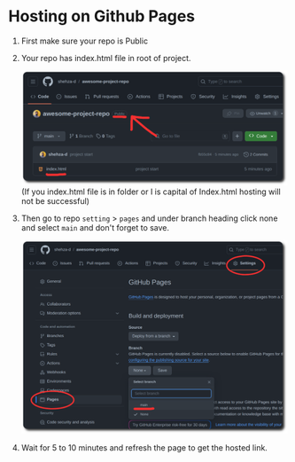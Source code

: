 # Hosting on Github Pages

1. First make sure your repo is Public

2. Your repo has index.html file in root of project.

   ![Repo structure](./images/repo-face.png)
   (If you index.html file is in folder or I is capital of Index.html hosting will not be successful)

3. Then go to repo `setting` > `pages` and under branch heading click none and select `main` and don't forget to save.

   ![pages setting](./images/repo-setting-pages.png)

4. Wait for 5 to 10 minutes and refresh the page to get the hosted link.

